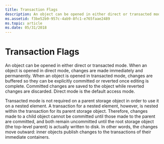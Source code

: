 ```yaml
---
title: Transaction Flags
description: An object can be opened in either direct or transacted mode.
ms.assetid: f3be52b9-957c-4ab9-8fc1-e765faae2489
ms.topic: article
ms.date: 05/31/2018
---
```


# Transaction Flags

An object can be opened in either direct or transacted mode. When an object is opened in direct mode, changes are made immediately and permanently. When an object is opened in transacted mode, changes are buffered so they can be explicitly committed or reverted once editing is complete. Committed changes are saved to the object while reverted changes are discarded. Direct mode is the default access mode.

Transacted mode is not required on a parent storage object in order to use it on a nested element. A transaction for a nested element, however, is nested within the transaction for its parent storage object. Therefore, changes made to a child object cannot be committed until those made to the parent are committed, and both remain uncommitted until the root storage object (the top-level parent) is actually written to disk. In other words, the changes move outward: inner objects publish changes to the transactions of their immediate containers.

 

 




